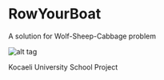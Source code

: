 # RowYourBoat
A solution for Wolf-Sheep-Cabbage problem

![alt tag](https://raw.github.com/Deliganli/RowYourBoat/wiki/wiki/flow_diagram_en.png)

Kocaeli University School Project
